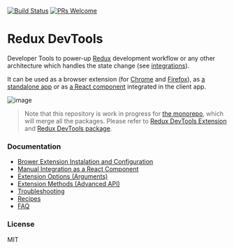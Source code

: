 [![Build Status](https://travis-ci.org/reduxjs/redux-devtools.svg?branch=master)](https://travis-ci.org/reduxjs/redux-devtools) [![PRs Welcome](https://img.shields.io/badge/PRs-welcome-brightgreen.svg?style=round-square)](https://github.com/reduxjs/redux-devtools/pulls)

# Redux DevTools

Developer Tools to power-up [Redux](https://github.com/reactjs/redux) development workflow or any other architecture which handles the state change (see [integrations](https://github.com/zalmoxisus/redux-devtools-extension/blob/master/docs/Integrations.md)).

It can be used as a browser extension (for [Chrome](https://chrome.google.com/webstore/detail/redux-devtools/lmhkpmbekcpmknklioeibfkpmmfibljd) and [Firefox](https://addons.mozilla.org/en-US/firefox/addon/remotedev/)), as [a standalone app](https://github.com/zalmoxisus/remotedev-app) or as [a React component](https://github.com/reduxjs/redux-devtools/tree/master/packages/redux-devtools) integrated in the client app.

![image](https://user-images.githubusercontent.com/7957859/48663602-3aac4900-ea9b-11e8-921f-97059cbb599c.png)

> Note that this repository is work in progress for [the monorepo](https://github.com/reduxjs/redux-devtools/issues/412), which will merge all the packages. Please refer to [Redux DevTools Extension](https://github.com/zalmoxisus/redux-devtools-extension) and [Redux DevTools package](https://github.com/reduxjs/redux-devtools/tree/master/packages/redux-devtools).

### Documentation

- [Brower Extension Instalation and Configuration](https://github.com/zalmoxisus/redux-devtools-extension#installation)
- [Manual Integration as a React Component](./docs/Walkthrough.md#manual-integration)
- [Extension Options (Arguments)](https://github.com/zalmoxisus/redux-devtools-extension/tree/master/docs/API/Arguments.md)
- [Extension Methods (Advanced API)](https://github.com/zalmoxisus/redux-devtools-extension/tree/master/docs/API/Methods.md)
- [Troubleshooting](https://github.com/zalmoxisus/redux-devtools-extension/tree/master/docs/Troubleshooting.md)
- [Recipes](https://github.com/zalmoxisus/redux-devtools-extension/tree/master/docs/Recipes.md)
- [FAQ](https://github.com/zalmoxisus/redux-devtools-extension/tree/master/docs/FAQ.md)

### License

MIT
